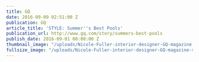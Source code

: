 ```yaml
---
title: GQ
date: 2016-09-09 02:51:00 Z
publication: GQ
article_title: 'STYLE: Summer''s Best Pools'
publication_url: http://www.gq.com/story/summers-best-pools
publish_date: 2016-09-01 00:00:00 Z
thumbnail_image: "/uploads/Nicole-Fuller-interior-designer-GQ-magazine-salt-water-pools.jpg"
fullsize_image: "/uploads/Nicole-Fuller-interior-designer-GQ-magazine-salt-water-pools.jpg"
---
```


